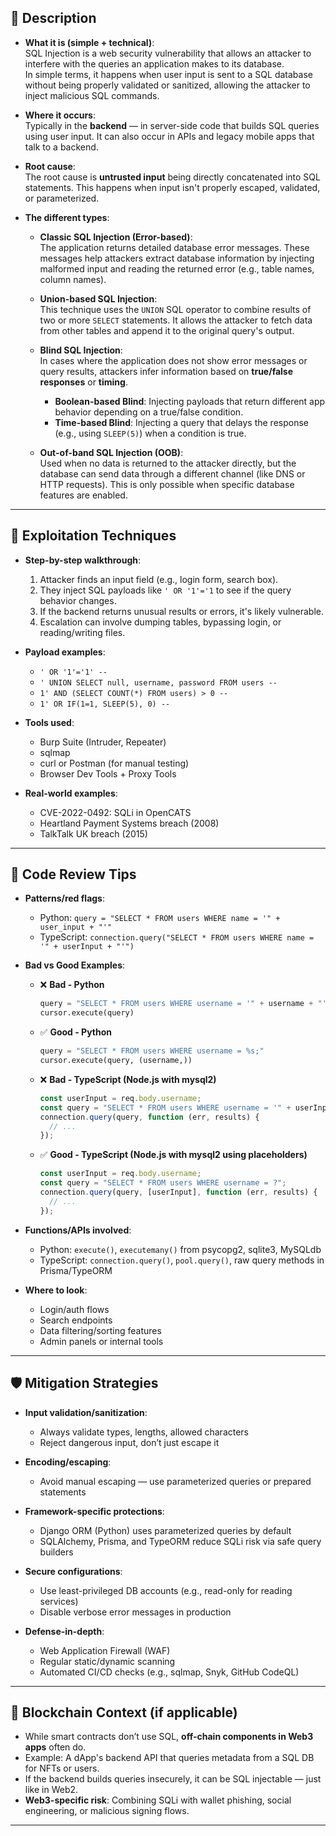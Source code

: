 ## 🧠 Description

- **What it is (simple + technical)**:  
  SQL Injection is a web security vulnerability that allows an attacker to interfere with the queries an application makes to its database.  
  In simple terms, it happens when user input is sent to a SQL database without being properly validated or sanitized, allowing the attacker to inject malicious SQL commands.

- **Where it occurs**:  
  Typically in the **backend** — in server-side code that builds SQL queries using user input. It can also occur in APIs and legacy mobile apps that talk to a backend.

- **Root cause**:  
  The root cause is **untrusted input** being directly concatenated into SQL statements. This happens when input isn't properly escaped, validated, or parameterized.

- **The different types**:
  - **Classic SQL Injection (Error-based)**:  
    The application returns detailed database error messages. These messages help attackers extract database information by injecting malformed input and reading the returned error (e.g., table names, column names).

  - **Union-based SQL Injection**:  
    This technique uses the `UNION` SQL operator to combine results of two or more `SELECT` statements. It allows the attacker to fetch data from other tables and append it to the original query's output.

  - **Blind SQL Injection**:  
    In cases where the application does not show error messages or query results, attackers infer information based on **true/false responses** or **timing**.
    - **Boolean-based Blind**: Injecting payloads that return different app behavior depending on a true/false condition.
    - **Time-based Blind**: Injecting a query that delays the response (e.g., using `SLEEP(5)`) when a condition is true.

  - **Out-of-band SQL Injection (OOB)**:  
    Used when no data is returned to the attacker directly, but the database can send data through a different channel (like DNS or HTTP requests). This is only possible when specific database features are enabled.

---

## 🧪 Exploitation Techniques

- **Step-by-step walkthrough**:
  1. Attacker finds an input field (e.g., login form, search box).
  2. They inject SQL payloads like `' OR '1'='1` to see if the query behavior changes.
  3. If the backend returns unusual results or errors, it's likely vulnerable.
  4. Escalation can involve dumping tables, bypassing login, or reading/writing files.

- **Payload examples**:
  - `' OR '1'='1' --`  
  - `' UNION SELECT null, username, password FROM users --`  
  - `1' AND (SELECT COUNT(*) FROM users) > 0 --`  
  - `1' OR IF(1=1, SLEEP(5), 0) --`

- **Tools used**:
  - Burp Suite (Intruder, Repeater)
  - sqlmap
  - curl or Postman (for manual testing)
  - Browser Dev Tools + Proxy Tools

- **Real-world examples**:
  - CVE-2022-0492: SQLi in OpenCATS
  - Heartland Payment Systems breach (2008)
  - TalkTalk UK breach (2015)

---

## 🔎 Code Review Tips

- **Patterns/red flags**:
  - Python: `query = "SELECT * FROM users WHERE name = '" + user_input + "'"`
  - TypeScript: `connection.query("SELECT * FROM users WHERE name = '" + userInput + "'")`

- **Bad vs Good Examples**:

  - ❌ **Bad - Python**
    ```python
    query = "SELECT * FROM users WHERE username = '" + username + "';"
    cursor.execute(query)
    ```

  - ✅ **Good - Python**
    ```python
    query = "SELECT * FROM users WHERE username = %s;"
    cursor.execute(query, (username,))
    ```

  - ❌ **Bad - TypeScript (Node.js with mysql2)**
    ```ts
    const userInput = req.body.username;
    const query = "SELECT * FROM users WHERE username = '" + userInput + "'";
    connection.query(query, function (err, results) {
      // ...
    });
    ```

  - ✅ **Good - TypeScript (Node.js with mysql2 using placeholders)**
    ```ts
    const userInput = req.body.username;
    const query = "SELECT * FROM users WHERE username = ?";
    connection.query(query, [userInput], function (err, results) {
      // ...
    });
    ```

- **Functions/APIs involved**:
  - Python: `execute()`, `executemany()` from psycopg2, sqlite3, MySQLdb
  - TypeScript: `connection.query()`, `pool.query()`, raw query methods in Prisma/TypeORM

- **Where to look**:
  - Login/auth flows
  - Search endpoints
  - Data filtering/sorting features
  - Admin panels or internal tools

---

## 🛡️ Mitigation Strategies

- **Input validation/sanitization**:
  - Always validate types, lengths, allowed characters
  - Reject dangerous input, don’t just escape it

- **Encoding/escaping**:
  - Avoid manual escaping — use parameterized queries or prepared statements

- **Framework-specific protections**:
  - Django ORM (Python) uses parameterized queries by default
  - SQLAlchemy, Prisma, and TypeORM reduce SQLi risk via safe query builders

- **Secure configurations**:
  - Use least-privileged DB accounts (e.g., read-only for reading services)
  - Disable verbose error messages in production

- **Defense-in-depth**:
  - Web Application Firewall (WAF)
  - Regular static/dynamic scanning
  - Automated CI/CD checks (e.g., sqlmap, Snyk, GitHub CodeQL)

---

## 🔐 Blockchain Context (if applicable)

- While smart contracts don’t use SQL, **off-chain components in Web3 apps** often do.
- Example: A dApp's backend API that queries metadata from a SQL DB for NFTs or users.
- If the backend builds queries insecurely, it can be SQL injectable — just like in Web2.
- **Web3-specific risk**: Combining SQLi with wallet phishing, social engineering, or malicious signing flows.

---
